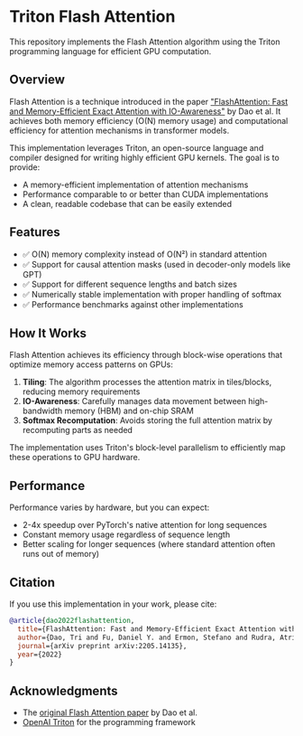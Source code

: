 # Triton Flash Attention

This repository implements the Flash Attention algorithm using the Triton programming language for efficient GPU computation.

## Overview

Flash Attention is a technique introduced in the paper ["FlashAttention: Fast and Memory-Efficient Exact Attention with IO-Awareness"](https://arxiv.org/abs/2205.14135) by Dao et al. It achieves both memory efficiency (O(N) memory usage) and computational efficiency for attention mechanisms in transformer models.

This implementation leverages Triton, an open-source language and compiler designed for writing highly efficient GPU kernels. The goal is to provide:

- A memory-efficient implementation of attention mechanisms
- Performance comparable to or better than CUDA implementations
- A clean, readable codebase that can be easily extended

## Features

- ✅ O(N) memory complexity instead of O(N²) in standard attention
- ✅ Support for causal attention masks (used in decoder-only models like GPT)
- ✅ Support for different sequence lengths and batch sizes
- ✅ Numerically stable implementation with proper handling of softmax
- ✅ Performance benchmarks against other implementations


## How It Works

Flash Attention achieves its efficiency through block-wise operations that optimize memory access patterns on GPUs:

1. **Tiling**: The algorithm processes the attention matrix in tiles/blocks, reducing memory requirements
2. **IO-Awareness**: Carefully manages data movement between high-bandwidth memory (HBM) and on-chip SRAM
3. **Softmax Recomputation**: Avoids storing the full attention matrix by recomputing parts as needed

The implementation uses Triton's block-level parallelism to efficiently map these operations to GPU hardware.

## Performance

Performance varies by hardware, but you can expect:

- 2-4x speedup over PyTorch's native attention for long sequences
- Constant memory usage regardless of sequence length
- Better scaling for longer sequences (where standard attention often runs out of memory)


## Citation

If you use this implementation in your work, please cite:

```bibtex
@article{dao2022flashattention,
  title={FlashAttention: Fast and Memory-Efficient Exact Attention with IO-Awareness},
  author={Dao, Tri and Fu, Daniel Y. and Ermon, Stefano and Rudra, Atri and Ré, Christopher},
  journal={arXiv preprint arXiv:2205.14135},
  year={2022}
}
```


## Acknowledgments

- The [original Flash Attention paper](https://arxiv.org/abs/2205.14135) by Dao et al.
- [OpenAI Triton](https://github.com/openai/triton) for the programming framework
